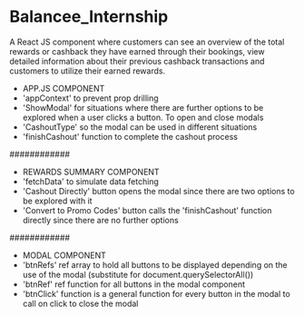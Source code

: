 # Balancee_Internship
A React JS component where customers can see an overview of the total rewards or cashback they have earned through their bookings, view detailed information about their previous cashback transactions and customers to utilize their earned rewards.


- APP.JS COMPONENT
- 'appContext' to prevent prop drilling
- 'ShowModal' for situations where there are further options to be explored when a user clicks a button. To open and close modals
- 'CashoutType' so the modal can be used in different situations
- 'finishCashout' function to complete the cashout process

############

- REWARDS SUMMARY COMPONENT
- 'fetchData' to simulate data fetching
- 'Cashout Directly' button opens the modal since there are two options to be explored with it
- 'Convert to Promo Codes' button calls the 'finishCashout' function directly since there are no further options

############

- MODAL COMPONENT
- 'btnRefs' ref array to hold all buttons to be displayed depending on the use of the modal (substitute for document.querySelectorAll())
- 'btnRef' ref function for all buttons in the modal component
- 'btnClick' function is a general function for every button in the modal to call on click to close the modal
